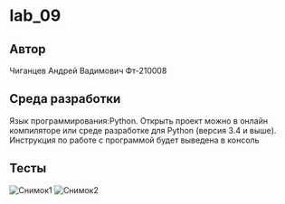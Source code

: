 # lab_09
## Автор
Чиганцев Андрей Вадимович Фт-210008
## Среда разработки
Язык программирования:Python. 
Открыть проект можно в онлайн компиляторе или среде разработке для Python (версия 3.4 и выше). Инструкция по работе с программой будет выведена в консоль
## Тесты
![Снимок1](https://user-images.githubusercontent.com/113791059/206261338-fa2faab8-c370-41dc-ba14-7713518b59b8.PNG)
![Снимок2](https://user-images.githubusercontent.com/113791059/206261363-0edb69e6-6b32-4d83-8941-0ff275170016.PNG)

